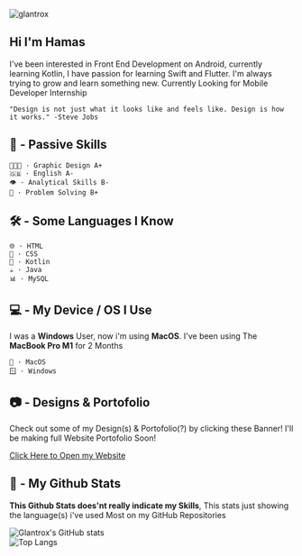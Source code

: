 
![glantrox](https://cdn.discordapp.com/attachments/929387503935434802/1016324785099251813/banner_github.png)

## Hi I'm Hamas
I've been interested in Front End Development on Android, currently learning Kotlin, I have passion for learning Swift and Flutter. 
I'm always trying to grow and learn something new.
Currently Looking for Mobile Developer Internship

```"Design is not just what it looks like and feels like. Design is how it works." -Steve Jobs```


## 🧠 - Passive Skills
```
🧑🏻‍🎨 · Graphic Design A+
🇬🇧 · English A-
👁 · Analytical Skills B-
🤔 · Problem Solving B+
```
## 🛠 - Some Languages I Know
```
🌐 · HTML
🎨 · CSS 
🤖 · Kotlin 
☕️ · Java
📊 · MySQL
```

## 💻 - My Device / OS I Use
I was a **Windows** User, now i'm using **MacOS**.
I've been using The **MacBook Pro M1** for 2 Months
```
🍎 · MacOS
🪟 · Windows
```

## 📷 - Designs & Portofolio
Check out some of my Design(s) & Portofolio(?) by clicking these Banner! I'll be making full Website Portofolio Soon!

<a href="https://glantrox-projects-portofolio.on.drv.tw/portofolio">
Click Here to Open my Website
</a><br>



## 🚀 - My Github Stats
**This Github Stats does'nt really indicate my Skills**, This stats just showing the language(s) i've used Most on my GitHub Repositories

![Glantrox's GitHub stats](https://github-readme-stats.vercel.app/api/?username=Izan2020&show_icons=true&title_color=fff&icon_color=79ff97&text_color=9f9f9f&bg_color=151515) <br>
![Top Langs](https://github-readme-stats.vercel.app/api/top-langs/?username=Izan2020&layout=compact&show_icons=true&title_color=fff&icon_color=79ff97&text_color=9f9f9f&bg_color=151515)


